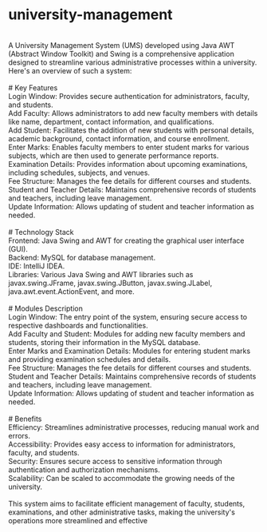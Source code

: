 # university-management
<br>
A University Management System (UMS) developed using Java AWT (Abstract Window Toolkit) and Swing is a comprehensive application designed to streamline various administrative processes within a university. Here's an overview of such a system:
<br><br>
# Key Features
<br>
Login Window:
Provides secure authentication for administrators, faculty, and students.
<br>
Add Faculty: Allows administrators to add new faculty members with details like name, department, contact information, and qualifications.
<br>
Add Student: Facilitates the addition of new students with personal details, academic background, contact information, and course enrollment.
<br>
Enter Marks: Enables faculty members to enter student marks for various subjects, which are then used to generate performance reports.
<br>
Examination Details: Provides information about upcoming examinations, including schedules, subjects, and venues.
<br>
Fee Structure: Manages the fee details for different courses and students.
<br>
Student and Teacher Details: Maintains comprehensive records of students and teachers, including leave management.
<br>
Update Information: Allows updating of student and teacher information as needed.
<br><br>
# Technology Stack<br>
Frontend: Java Swing and AWT for creating the graphical user interface (GUI).
<br>
Backend: MySQL for database management.
<br>
IDE: IntelliJ IDEA.
<br>
Libraries: Various Java Swing and AWT libraries such as javax.swing.JFrame, javax.swing.JButton, javax.swing.JLabel, java.awt.event.ActionEvent, and more.
<br><br>
# Modules Description<br>
Login Window: The entry point of the system, ensuring secure access to respective dashboards and functionalities.
<br>
Add Faculty and Student: Modules for adding new faculty members and students, storing their information in the MySQL database.
<br>
Enter Marks and Examination Details: Modules for entering student marks and providing examination schedules and details.
<br>
Fee Structure: Manages the fee details for different courses and students.
<br>
Student and Teacher Details: Maintains comprehensive records of students and teachers, including leave management.
<br>
Update Information: Allows updating of student and teacher information as needed.<br><br>
# Benefits<br>
Efficiency: Streamlines administrative processes, reducing manual work and errors.
<br>
Accessibility: Provides easy access to information for administrators, faculty, and students.
<br>
Security: Ensures secure access to sensitive information through authentication and authorization mechanisms.
<br>
Scalability: Can be scaled to accommodate the growing needs of the university.
<br><br>
This system aims to facilitate efficient management of faculty, students, examinations, and other administrative tasks, making the university's operations more streamlined and effective
